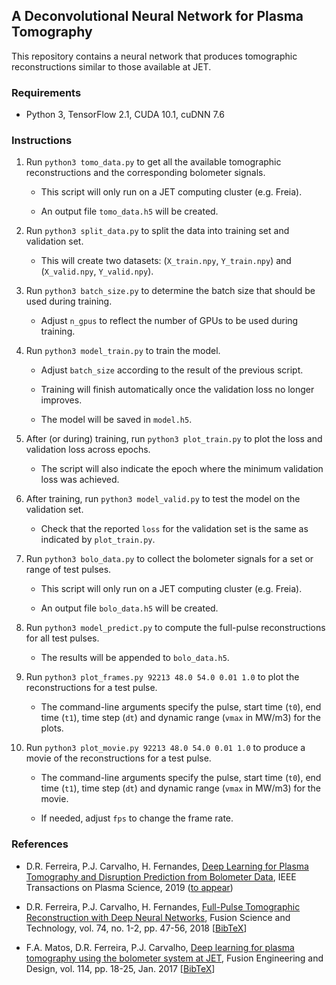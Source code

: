 ## A Deconvolutional Neural Network for Plasma Tomography

This repository contains a neural network that produces tomographic reconstructions similar to those available at JET.

### Requirements

- Python 3, TensorFlow 2.1, CUDA 10.1, cuDNN 7.6

### Instructions

1. Run `python3 tomo_data.py` to get all the available tomographic reconstructions and the corresponding bolometer signals.

    - This script will only run on a JET computing cluster (e.g. Freia).
    
    - An output file `tomo_data.h5` will be created.

2. Run `python3 split_data.py` to split the data into training set and validation set.

    - This will create two datasets: (`X_train.npy`, `Y_train.npy`) and (`X_valid.npy`, `Y_valid.npy`).

3. Run `python3 batch_size.py` to determine the batch size that should be used during training.

    - Adjust `n_gpus` to reflect the number of GPUs to be used during training.

4. Run `python3 model_train.py` to train the model.

    - Adjust `batch_size` according to the result of the previous script.

    - Training will finish automatically once the validation loss no longer improves.
    
    - The model will be saved in `model.h5`.

5. After (or during) training, run `python3 plot_train.py` to plot the loss and validation loss across epochs.

    - The script will also indicate the epoch where the minimum validation loss was achieved.
    
6. After training, run `python3 model_valid.py` to test the model on the validation set.

    - Check that the reported `loss` for the validation set is the same as indicated by `plot_train.py`.

7. Run `python3 bolo_data.py` to collect the bolometer signals for a set or range of test pulses.

    - This script will only run on a JET computing cluster (e.g. Freia).
    
    - An output file `bolo_data.h5` will be created.

8. Run `python3 model_predict.py` to compute the full-pulse reconstructions for all test pulses.

    - The results will be appended to `bolo_data.h5`.

9. Run `python3 plot_frames.py 92213 48.0 54.0 0.01 1.0` to plot the reconstructions for a test pulse.

    - The command-line arguments specify the pulse, start time (`t0`), end time (`t1`), time step (`dt`) and dynamic range (`vmax` in MW/m3) for the plots.

10. Run `python3 plot_movie.py 92213 48.0 54.0 0.01 1.0` to produce a movie of the reconstructions for a test pulse.

    - The command-line arguments specify the pulse, start time (`t0`), end time (`t1`), time step (`dt`) and dynamic range (`vmax` in MW/m3) for the movie.

    - If needed, adjust `fps` to change the frame rate.

### References

- D.R. Ferreira, P.J. Carvalho, H. Fernandes, [Deep Learning for Plasma Tomography and Disruption Prediction from Bolometer Data](https://arxiv.org/pdf/1910.13257.pdf), IEEE Transactions on Plasma Science, 2019 ([to appear](https://ieeexplore.ieee.org/document/8882311))

- D.R. Ferreira, P.J. Carvalho, H. Fernandes, [Full-Pulse Tomographic Reconstruction with Deep Neural Networks](https://arxiv.org/pdf/1802.02242.pdf), Fusion Science and Technology, vol. 74, no. 1-2, pp. 47-56, 2018 [[BibTeX](https://www.tandfonline.com/action/downloadCitation?doi=10.1080/15361055.2017.1390386&format=bibtex)]

- F.A. Matos, D.R. Ferreira, P.J. Carvalho, [Deep learning for plasma tomography using the bolometer system at JET](https://arxiv.org/pdf/1701.00322.pdf), Fusion Engineering and Design, vol. 114, pp. 18-25, Jan. 2017 [[BibTeX](https://www.sciencedirect.com/sdfe/arp/cite?pii=S0920379616306883&format=text%2Fx-bibtex&withabstract=false)]
